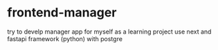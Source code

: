 # frontend-manager
try to develp manager app for myself as a learning project use next and fastapi framework (python) with postgre

